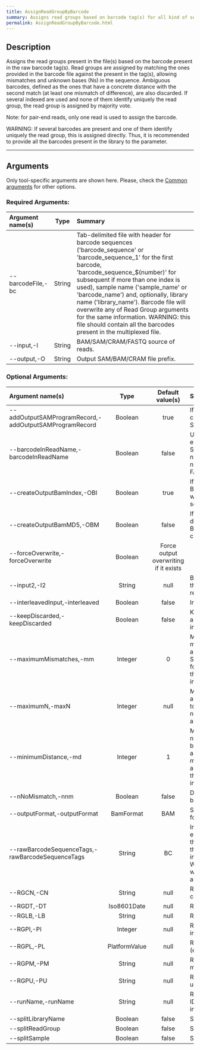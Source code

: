 ```yaml
---
title: AssignReadGroupByBarcode
summary: Assigns read groups based on barcode tag(s) for all kind of sources for ReadTools.
permalink: AssignReadGroupByBarcode.html
---
```


## Description
Assigns the read groups present in the file(s) based on the barcode present in the raw barcode tag(s). Read groups are assigned by matching the ones provided in the barcode file against the present in the tag(s), allowing mismatches and unknown bases (Ns) in the sequence. Ambiguous barcodes, defined as the ones that have a concrete distance with the second match (at least one mismatch of difference), are also discarded. If several indexed are used and none of them identify uniquely the read group, the read group is assigned by majority vote.

Note: for pair-end reads, only one read is used to assign the barcode.

WARNING: If several barcodes are present and one of them identify uniquely the read group, this is assigned directly. Thus, it is recommended to provide all the barcodes present in the library to the parameter.

---

## Arguments

Only tool-specific arguments are shown here. Please, check the [Common arguments](common_arguments.html) for other options.

### Required Arguments:

| Argument name(s) | Type | Summary |
| :--------------- | :--: |  :----- |
| --barcodeFile,-bc | String | Tab-delimited file with header for barcode sequences ('barcode_sequence' or 'barcode_sequence_1' for the first barcode, 'barcode_sequence_$(number)' for subsequent if more than one index is used), sample name ('sample_name' or 'barcode_name') and, optionally, library name ('library_name').  Barcode file will overwrite any of Read Group arguments for the same information. WARNING: this file should contain all the barcodes present in the multiplexed file. |
| --input,-I | String | BAM/SAM/CRAM/FASTQ source of reads. |
| --output,-O | String | Output SAM/BAM/CRAM file prefix. |


### Optional Arguments:

| Argument name(s) | Type | Default value(s) | Summary |
| :--------------- | :--: | :--------------: | :------ |
| --addOutputSAMProgramRecord,-addOutputSAMProgramRecord | Boolean | true | If true, adds a PG tag to created SAM/BAM/CRAM files. |
| --barcodeInReadName,-barcodeInReadName | Boolean | false | Use the barcode encoded in SAM/BAM/CRAM read names. Note: this is not necessary for input FASTQ files. |
| --createOutputBamIndex,-OBI | Boolean | true | If true, create a BAM/CRAM index when writing a coordinate-sorted BAM/CRAM file. |
| --createOutputBamMD5,-OBM | Boolean | false | If true, create a MD5 digest for any BAM/SAM/CRAM file created |
| --forceOverwrite,-forceOverwrite | Boolean | Force output overwriting if it exists |
| --input2,-I2 | String | null | BAM/SAM/CRAM/FASTQ the second source of reads (if pair-end). |
| --interleavedInput,-interleaved | Boolean | false | Interleaved input. |
| --keepDiscarded,-keepDiscarded | Boolean | false | Keep reads does not assigned to any record in a separate file. |
| --maximumMismatches,-mm | Integer | 0 | Maximum number of mismatches allowed for a matched barcode. Specify more than once for apply a different threshold to several indexes. |
| --maximumN,-maxN | Integer | null | Maximum number of Ns allowed in the barcode to consider them. If null, no threshold will be applied. |
| --minimumDistance,-md | Integer | 1 | Minimum difference in  number of mismatches between the best match and the second. Specify more than once for apply a different threshold to several indexes. |
| --nNoMismatch,-nnm | Boolean | false | Do not count unknown bases (Ns) as mismatch. |
| --outputFormat,-outputFormat | BamFormat | BAM | SAM/BAM/CRAM output format. |
| --rawBarcodeSequenceTags,-rawBarcodeSequenceTags | String | BC | Include the barcodes encoded in this tag(s) in the read name. Note: this is not necessary for input FASTQ files. WARNING: this tag(s) will be removed/updated as necessary. |
| --RGCN,-CN | String | null | Read Group sequencing center name |
| --RGDT,-DT | Iso8601Date | null | Read Group run date |
| --RGLB,-LB | String | null | Read Group Library |
| --RGPI,-PI | Integer | null | Read Group predicted insert size |
| --RGPL,-PL | PlatformValue | null | Read Group platform (e.g. illumina, solid) |
| --RGPM,-PM | String | null | Read Group platform model |
| --RGPU,-PU | String | null | Read Group platform unit (eg. run barcode) |
| --runName,-runName | String | null | Run name to add to the ID in the read group information. |
| --splitLibraryName | Boolean | false | Split file by library. |
| --splitReadGroup | Boolean | false | Split file by read group. |
| --splitSample | Boolean | false | Split file by sample. |
